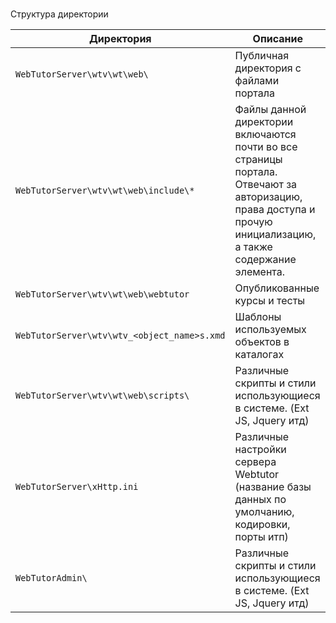 #
Структура директории

| Директория | Описание |
| -- | -- |
| `WebTutorServer\wtv\wt\web\` | Публичная директория с файлами портала |
| `WebTutorServer\wtv\wt\web\include\*` | Файлы данной директории включаются почти во все страницы портала. Отвечают за авторизацию, права доступа и прочую инициализацию, а также содержание <head> элемента. |
| `WebTutorServer\wtv\wt\web\webtutor` | Опубликованные курсы и тесты |
| `WebTutorServer\wtv\wtv_<object_name>s.xmd` | Шаблоны используемых объектов в каталогах |
| `WebTutorServer\wtv\wt\web\scripts\` | Различные скрипты и стили использующиеся в системе. (Ext JS, Jquery итд) |
| `WebTutorServer\xHttp.ini` | Различные настройки сервера Webtutor (название базы данных по умолчанию, кодировки, порты итп) |
| `WebTutorAdmin\` | Различные скрипты и стили использующиеся в системе. (Ext JS, Jquery итд) |
